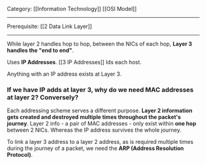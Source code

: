 Category: [[Information Technology]] [[OSI Model]]
___
Prerequisite: [[2 Data Link Layer]]
___
While layer 2 handles hop to hop, between the NICs of each hop, **Layer 3 handles the "end to end"**.

Uses **IP Addresses**. [[3 IP Addresses]] 
Ids each host. 

Anything with an IP address exists at Layer 3. 

### If we have IP adds at layer 3, why do we need MAC addresses at layer 2? Conversely?
Each addressing scheme serves a different purpose. 
**Layer 2 information gets created and destroyed multiple times throughout the packet's journey**. Layer 2 info - a pair of MAC addresses - only exist within **one hop** between 2 NICs. Whereas the IP address survives the whole journey. 

To link a layer 3 address to a layer 2 address, as is required multiple times during the journey of a packet, we need the **ARP (Address Resolution Protocol)**. 
